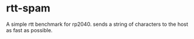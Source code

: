 # rtt-spam

A simple rtt benchmark for rp2040. sends a string of characters to the host as fast as possible.